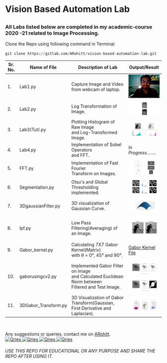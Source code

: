 # Vision Based Automation Lab
## 
### All Labs listed below are completed in my academic-course 2020 -21 related to **Image Processing**.

Clone the Repo using following command in Terminal:
```.py
git clone https://gitlab.com/ARohitt/vision-based-automation-lab.git
```

|Sr. No.| Name of File  | Description of Lab | Output/Result     |
|-------|--------|----------|------------|
| 1.|Lab1.py| Capture Image and Video <br /> from webcam of laptop.|<img src = "Results/CameraImage.png" width="150"/>|
|2.|Lab2.py | Log Transformation of Image.|<img src = "Results/Log_transformation.png" width = "150"/>|
|3.|Lab3(Tut).py| Plotting Histogram of Raw Image<br/> and Log-Transformed Image.|<img src = "Results/Figure_1.png" width="150"/>|
|4.|Lab4.py| Implementation of Sobel Operators <br/>and FFT.| *In Progress*........|
|5.|FFT.py| Implementation of Fast Fourier <br/>Transform on Images.|<img src = "Results/Fourier_Transform.png" width = "150">|
|6.|Segmentation.py| Otsu's and Global Thresholding<br> implemented.|<img src = "Results/OtsuThresh.png" width = "150">|
|7.|3DgaussianFilter.py| 3D visualization of Gaussian Curve.|<img src = "Results/3dgaussian.png" width = "150">|
|8.|lpf.py| Low Pass Filtering(Averaging) of<br> an Image.| <img src = "Results/lpf.png" width = "150">|
|9.|Gabor_kernel.py | Calculating 7X7 Gabor Kernel(Matrix)<br> with θ = 0°, 45° and 90°.|[Gabor Kernel File](https://gitlab.com/ARohitt/vision-based-automation-lab/-/blob/master/Results/gaborcoeff.txt)|
|10.|gaborusingcv2.py| Implemented Gabor Filter on Image<br> and Calculated Euclidean Norm between<br> Filtered and Test Image.|<img src = "Results/gabo_classify2.png" width= "150"> <br><img src = "Results/gabor_classify.png" width = "150">|
|11.|3DGabor_Transform.py|3D Visualization of Gabor Transform(Gaussian, First Derivative and Laplacian).|<img src = "Results/3dgabor.png" width = "150">|

<br>



Any suggestions or queries, contact me on [ARohitt](mailto:rohit.asegaonkar18@vit.edu).<br>
<a href="https://www.instagram.com/rohitasegaonkar/?hl=de">
     <img alt="Qries" src="https://assets.stickpng.com/images/580b57fcd9996e24bc43c521.png"
         width="30" height="29">
</a>
<a href="https://www.facebook.com/hatch.damp">
     <img alt="Qries" src="https://pngimg.com/uploads/facebook_logos/facebook_logos_PNG19753.png"
         width="34" height="33">
</a>
<a href="https://www.linkedin.com/in/rohit-asegaonkar-b8657216a/">
     <img alt="Qries" src="https://content.linkedin.com/content/dam/me/business/en-us/amp/brand-site/v2/bg/LI-Bug.svg.original.svg"
         width="30" height="29">
</a>
<a href="https://github.com/RohitAsegaonkar">
     <img alt="Qries" src="https://github.githubassets.com/images/modules/logos_page/Octocat.png"
         width="30" height="29">
</a>


###### USE THIS REPO FOR EDUCATIONAL OR ANY PURPOSE AND SHARE THE REPO AFTER USING IT.